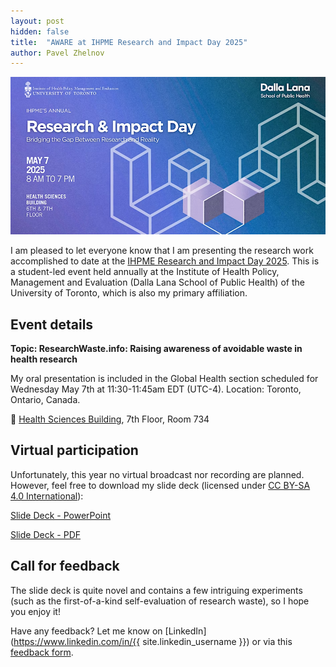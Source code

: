 ```yaml
---
layout: post
hidden: false
title:  "AWARE at IHPME Research and Impact Day 2025"
author: Pavel Zhelnov
---
```


![IHPME Research and Impact Day 2025 Logo](/assets/media/ihpme_research_and_impact_day_2025_logo.png)

I am pleased to let everyone know that I am presenting the research work accomplished to date at the [IHPME Research and Impact Day 2025](https://ihpme.utoronto.ca/event/research-impact-day-2025/). This is a student-led event held annually at the Institute of Health Policy, Management and Evaluation (Dalla Lana School of Public Health) of the University of Toronto, which is also my primary affiliation.

## Event details

**Topic: ResearchWaste.info: Raising awareness of avoidable waste in health research**

My oral presentation is included in the Global Health section scheduled for Wednesday May 7th at 11:30-11:45am EDT (UTC-4). Location: Toronto, Ontario, Canada.

📍 [Health Sciences Building](https://maps.app.goo.gl/44z3PxoKWzgf1emn8), 7th Floor, Room 734

## Virtual participation

Unfortunately, this year no virtual broadcast nor recording are planned. However, feel free to download my slide deck (licensed under [CC BY-SA 4.0 International](https://creativecommons.org/licenses/by-sa/4.0/)):

[Slide Deck - PowerPoint](/assets/pptx/Pavel_Zhelnov_2025-05-07_1130-1145_IHPME_HSB_Room_734_v6.pptx)

[Slide Deck - PDF](/assets/pdf/Pavel_Zhelnov_2025-05-07_1130-1145_IHPME_HSB_Room_734_v6.pdf)

## Call for feedback

The slide deck is quite novel and contains a few intriguing experiments (such as the first-of-a-kind self-evaluation of research waste), so I hope you enjoy it!

Have any feedback? Let me know on [LinkedIn](https://www.linkedin.com/in/{{ site.linkedin_username }}) or via this [feedback form](/contact/).

